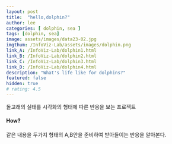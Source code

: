 ```yaml
---
layout: post
title:  "hello,dolphin?"
author: lee
categories: [ dolphin, sea ]
tags: [dolphin, sea]
image: assets/images/data23-02.jpg
imgthum: /InfoViz-Lab/assets/images/dolphin.png
link_A: /InfoViz-Lab/dolphin1.html
link_B: /InfoViz-Lab/dolphin2.html
link_C: /InfoViz-Lab/dolphin3.html
link_D: /InfoViz-Lab/dolphin4.html
description: "What's life like for dolphins?"
featured: false
hidden: true
# rating: 4.5
---
```


돌고래의 실태를 시각화의 형태에 따른 반응을 보는 프로젝트 

#### How?
같은 내용을 두가지 형태의 A,B안을 준비하여 받아들이는 반응을 알아본다.


